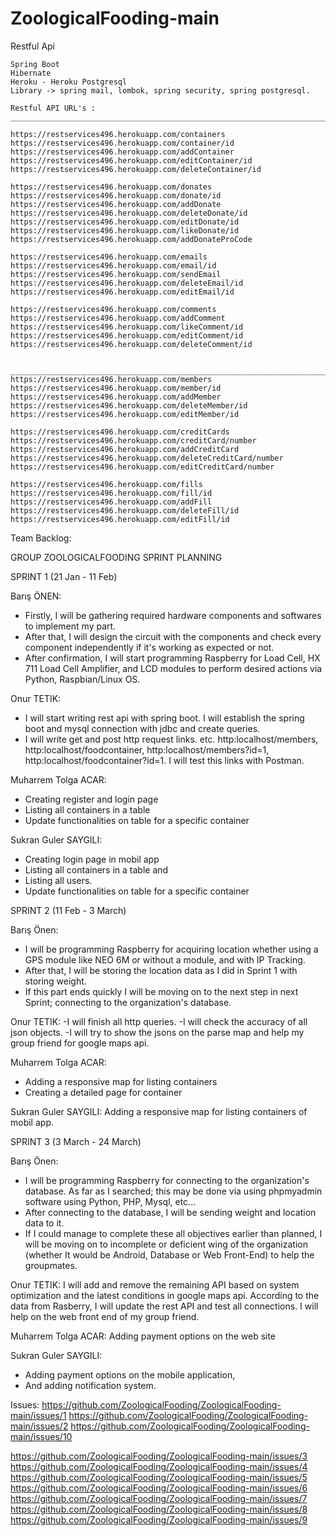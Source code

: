 # ZoologicalFooding-main

Restful Api
    
    Spring Boot 
    Hibernate
    Heroku - Heroku Postgresql
    Library -> spring mail, lombok, spring security, spring postgresql.

    Restful API URL's : 
    ________________________________________________________________________
    
    https://restservices496.herokuapp.com/containers
    https://restservices496.herokuapp.com/container/id
    https://restservices496.herokuapp.com/addContainer
    https://restservices496.herokuapp.com/editContainer/id
    https://restservices496.herokuapp.com/deleteContainer/id

    https://restservices496.herokuapp.com/donates
    https://restservices496.herokuapp.com/donate/id
    https://restservices496.herokuapp.com/addDonate
    https://restservices496.herokuapp.com/deleteDonate/id
    https://restservices496.herokuapp.com/editDonate/id
    https://restservices496.herokuapp.com/likeDonate/id
    https://restservices496.herokuapp.com/addDonateProCode

    https://restservices496.herokuapp.com/emails
    https://restservices496.herokuapp.com/email/id
    https://restservices496.herokuapp.com/sendEmail
    https://restservices496.herokuapp.com/deleteEmail/id
    https://restservices496.herokuapp.com/editEmail/id

    https://restservices496.herokuapp.com/comments
    https://restservices496.herokuapp.com/addComment
    https://restservices496.herokuapp.com/likeComment/id
    https://restservices496.herokuapp.com/editComment/id
    https://restservices496.herokuapp.com/deleteComment/id
    

    _________________________________________________________________________
    https://restservices496.herokuapp.com/members    
    https://restservices496.herokuapp.com/member/id  
    https://restservices496.herokuapp.com/addMember
    https://restservices496.herokuapp.com/deleteMember/id
    https://restservices496.herokuapp.com/editMember/id
    
    https://restservices496.herokuapp.com/creditCards
    https://restservices496.herokuapp.com/creditCard/number
    https://restservices496.herokuapp.com/addCreditCard
    https://restservices496.herokuapp.com/deleteCreditCard/number
    https://restservices496.herokuapp.com/editCreditCard/number

    https://restservices496.herokuapp.com/fills
    https://restservices496.herokuapp.com/fill/id
    https://restservices496.herokuapp.com/addFill
    https://restservices496.herokuapp.com/deleteFill/id
    https://restservices496.herokuapp.com/editFill/id





Team Backlog: 

GROUP ZOOLOGICALFOODING
SPRINT PLANNING

SPRINT 1 (21 Jan - 11 Feb)

Barış ÖNEN: 
- Firstly, I will be gathering required hardware components and softwares to implement my part. 
- After that, I will design the circuit with the components and check every component independently if it's working as expected or not. 
- After confirmation, I will start programming Raspberry for Load Cell, HX 711 Load Cell Amplifier, and LCD modules to perform desired actions via Python, Raspbian/Linux OS.

Onur TETIK:
- I will start writing rest api with spring boot. I will establish the spring boot and mysql connection with jdbc and create queries.
- I will write get and post http request links. etc. http:localhost/members, http:localhost/foodcontainer, http:localhost/members?id=1, http:localhost/foodcontainer?id=1.
I will test this links with Postman.

Muharrem Tolga ACAR:
- Creating register and login page 
- Listing all containers in a table
- Update functionalities on table for a specific container

Sukran Guler SAYGILI:
- Creating login page in mobil app
- Listing all containers in a table and
- Listing all users.
- Update functionalities on table for a specific container

SPRINT 2 (11 Feb - 3 March)

Barış Önen:
- I will be programming Raspberry for acquiring location whether using a GPS module like NEO 6M or without a module, and with IP Tracking. 
- After that, I will be storing the location data as I did in Sprint 1 with storing weight. 
- If this part ends quickly I will be moving on to the next step in next Sprint; connecting to the organization's database.

Onur TETIK:
-I will finish all http queries.
-I will check the accuracy of all json objects.
-I will try to show the jsons on the parse map and help my group friend for google maps api.

Muharrem Tolga ACAR:
- Adding a responsive map for listing containers
- Creating a detailed page for container 

Sukran Guler SAYGILI:
Adding a responsive map for listing containers of mobil app.

SPRINT 3 (3 March - 24 March)

Barış Önen:
- I will be programming Raspberry for connecting to the organization's database. As far as I searched; this may be done via using phpmyadmin software using Python, PHP, Mysql, etc...
- After connecting to the database, I will be sending weight and location data to it.
- If I could manage to complete these all objectives earlier than planned, I will be moving on to incomplete or deficient wing of the organization (whether It would be Android, Database or Web Front-End) to help the groupmates.

Onur TETIK:
I will add and remove the remaining API based on system optimization and the latest conditions in google maps api. According to the data from Rasberry, I will update the rest API and test all connections. I will help on the web front end of my group friend.

Muharrem Tolga ACAR:
Adding payment options on the web site

Sukran Guler SAYGILI:
- Adding payment options on the mobile application,
- And adding notification system.

Issues:
https://github.com/ZoologicalFooding/ZoologicalFooding-main/issues/1
https://github.com/ZoologicalFooding/ZoologicalFooding-main/issues/2
https://github.com/ZoologicalFooding/ZoologicalFooding-main/issues/10

https://github.com/ZoologicalFooding/ZoologicalFooding-main/issues/3
https://github.com/ZoologicalFooding/ZoologicalFooding-main/issues/4
https://github.com/ZoologicalFooding/ZoologicalFooding-main/issues/5
https://github.com/ZoologicalFooding/ZoologicalFooding-main/issues/6
https://github.com/ZoologicalFooding/ZoologicalFooding-main/issues/7
https://github.com/ZoologicalFooding/ZoologicalFooding-main/issues/8
https://github.com/ZoologicalFooding/ZoologicalFooding-main/issues/9
